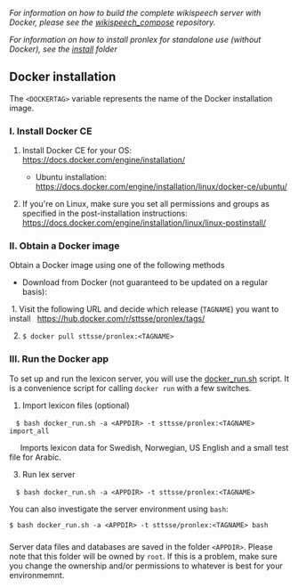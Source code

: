 _For information on how to build the complete wikispeech server with Docker, please see the [wikispeech_compose](https://github.com/stts-se/wikispeech_compose/) repository._

_For information on how to install pronlex for standalone use (without Docker), see the [install](https://github.com/stts-se/pronlex/tree/master/install) folder_ 

## Docker installation

The `<DOCKERTAG>` variable represents the name of the Docker installation image.

### I. Install Docker CE

1. Install Docker CE for your OS: https://docs.docker.com/engine/installation/   
   * Ubuntu installation: https://docs.docker.com/engine/installation/linux/docker-ce/ubuntu/

2. If you're on Linux, make sure you set all permissions and groups as specified in the post-installation instructions: https://docs.docker.com/engine/installation/linux/linux-postinstall/ 


### II. Obtain a Docker image

Obtain a Docker image using one of the following methods

* Download from Docker (not guaranteed to be updated on a regular basis):
 
  1. Visit the following URL and decide which release (`TAGNAME`) you want to install   
     https://hub.docker.com/r/sttsse/pronlex/tags/
 
  2. `$ docker pull sttsse/pronlex:<TAGNAME>`


### III. Run the Docker app

To set up and run the lexicon server, you will use the [docker_run.sh](https://raw.githubusercontent.com/stts-se/pronlex/master/docker/docker_run.sh) script. It is a convenience script for calling `docker run` with a few switches.

1. Import lexicon files (optional)

    `$ bash docker_run.sh -a <APPDIR> -t sttsse/pronlex:<TAGNAME> import_all`

        Imports lexicon data for Swedish, Norwegian, US English and a small test file for Arabic.


3. Run lex server

      `$ bash docker_run.sh -a <APPDIR> -t sttsse/pronlex:<TAGNAME>`


You can also investigate the server environment using `bash`:   

`$ bash docker_run.sh -a <APPDIR> -t sttsse/pronlex:<TAGNAME> bash`
  

###
Server data files and databases are saved in the folder `<APPDIR>`. Please note that this folder will be owned by `root`. If this is a problem, make sure you change the ownership and/or permissions to whatever is best for your environmemnt.

